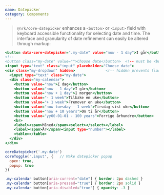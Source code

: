 ```yaml
---
name: Datepicker
category: Components
---
```


> `@nrk/core-datepicker` enhances a `<button>` or `<input>` field with keyboard accessible functionality for selecting date and time. The interface and granularity of date refinement can easily be altered through markup:

```datepicker.html
<button data-core-datepicker=".my-date" value="now - 1 day">I går</button>
<!--
<button class="my-date" value="">Choose date</button>  <!-- must be <button> or <input> -->
<input type="text" class="input" placeholder="Choose date">
<div class="my-dropdown" hidden>              <!-- hidden prevents flash of unstyled content -->
  <input type="text" class="my-date">
  <div class="my-calendar">
    <button value="now">I dag</button>
    <button value="now - 1 day">I går</button>
    <button value="now + 1 day">I morgen</button>
    <button value="- 1 week">Tilbake en uke</button>
    <button value="+ 1 week">Fremover en uke</button>
    <button value="now tuesday - 1 week">Tirsdag sist uke</button>
    <button value="now + 10 years">Om ti år</button>
    <button value="yy00-01-01 - 100 years">Forrige århundre</button>
    <br>
    <label><span>Måned</span><select></select></label>
    <label><span>År</span><input type="number"></label>
    <table></table>
  </div>
</div>
```
```datepicker.js
coreDatepicker('.my-date')
coreToggle('.input', {   // Make datepicker popup
  open: true,
  popup: true
})
```
```datepicker.css
.my-calendar button[aria-current="date"] { border: 2px dashed }
.my-calendar button[aria-pressed="true"] { border: 2px solid }
.my-calendar button[aria-disabled="true"] { opacity: .3 }
```
